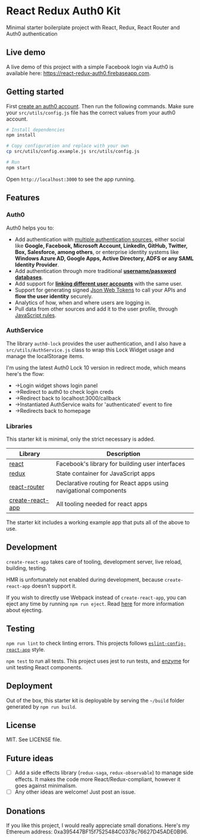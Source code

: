 # React Redux Auth0 Kit

Minimal starter boilerplate project with React, Redux, React Router and Auth0 authentication

## Live demo

A live demo of this project with a simple Facebook login via Auth0 is available here: https://react-redux-auth0.firebaseapp.com.

## Getting started

First [create an auth0 account](https://manage.auth0.com/). Then run the following commands. Make sure your `src/utils/config.js` file has the correct values from your auth0 account.

```bash
# Install dependencies
npm install

# Copy configuration and replace with your own
cp src/utils/config.example.js src/utils/config.js

# Run
npm start
```

Open `http://localhost:3000` to see the app running.

## Features

### Auth0

Auth0 helps you to:

* Add authentication with [multiple authentication sources](https://docs.auth0.com/identityproviders), either social like **Google, Facebook, Microsoft Account, LinkedIn, GitHub, Twitter, Box, Salesforce, among others**, or enterprise identity systems like **Windows Azure AD, Google Apps, Active Directory, ADFS or any SAML Identity Provider**.
* Add authentication through more traditional **[username/password databases](https://docs.auth0.com/mysql-connection-tutorial)**.
* Add support for **[linking different user accounts](https://docs.auth0.com/link-accounts)** with the same user.
* Support for generating signed [Json Web Tokens](https://docs.auth0.com/jwt) to call your APIs and **flow the user identity** securely.
* Analytics of how, when and where users are logging in.
* Pull data from other sources and add it to the user profile, through [JavaScript rules](https://docs.auth0.com/rules).

### AuthService

The library `auth0-lock` provides the user authentication, and I also have a `src/utils/AuthService.js` class to wrap this Lock Widget usage and manage the localStorage items.

I'm using the latest Auth0 Lock 10 version in redirect mode, which means here's the flow:
* ->Login widget shows login panel
* ->Redirect to auth0 to check login creds
* ->Redirect back to localhost:3000/callback
* ->Instantiated AuthService waits for 'authenticated' event to fire
* ->Redirects back to homepage

### Libraries

This starter kit is minimal, only the strict necessary is added.

| Library | Description |
|---------|-------------|
| [react](https://github.com/facebook/react) | Facebook's library for building user interfaces |
| [redux](https://github.com/rackt/redux) | State container for JavaScript apps |
| [react-router](https://github.com/rackt/react-router) | Declarative routing for React apps using navigational components |
| [create-react-app](https://github.com/facebookincubator/create-react-app) | All tooling needed for react apps |

The starter kit includes a working example app that puts all of the above to use.

## Development

`create-react-app` takes care of tooling, development server, live reload, building, testing.

HMR is unfortunately not enabled during development, because `create-react-app` doesn't support it.

If you wish to directly use Webpack instead of `create-react-app`, you can eject any time by running `npm run eject`. Read [here](https://github.com/facebookincubator/create-react-app#converting-to-a-custom-setup) for more information about ejecting.

## Testing

`npm run lint` to check linting errors. This projects follows [`eslint-config-react-app`](https://github.com/facebookincubator/create-react-app/tree/master/packages/eslint-config-react-app) style.

`npm test` to run all tests. This project uses jest to run tests, and [enzyme](https://github.com/airbnb/enzyme) for unit testing React components.

## Deployment

Out of the box, this starter kit is deployable by serving the `~/build` folder generated by `npm run build`.

## License

MIT. See LICENSE file.

## Future ideas

- [ ] Add a side effects library (`redux-saga`, `redux-observable`) to manage side effects. It makes the code more React/Redux-compliant, however it goes against minimalism.
- [ ] Any other ideas are welcome! Just post an issue.

## Donations

If you like this project, I would really appreciate small donations. Here's my Ethereum address: 0xa395447BF15f7525484C0378c76627D45ADE0B96.

